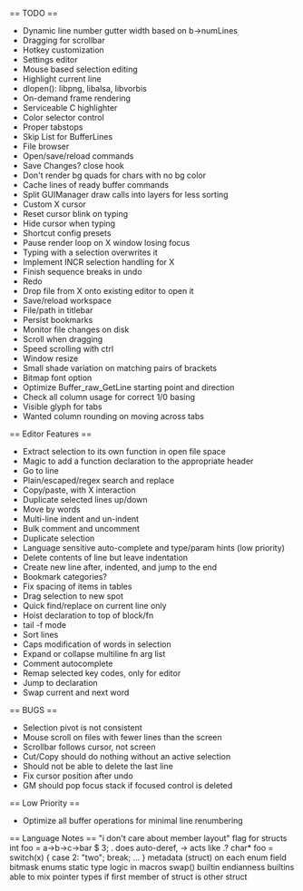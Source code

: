 


== TODO ==
* Dynamic line number gutter width based on b->numLines
* Dragging for scrollbar
* Hotkey customization
* Settings editor
* Mouse based selection editing
* Highlight current line
* dlopen(): libpng, libalsa, libvorbis
* On-demand frame rendering
* Serviceable C highlighter
* Color selector control
* Proper tabstops
* Skip List for BufferLines
* File browser
* Open/save/reload commands
* Save Changes? close hook
* Don't render bg quads for chars with no bg color
* Cache lines of ready buffer commands
* Split GUIManager draw calls into layers for less sorting
* Custom X cursor
* Reset cursor blink on typing
* Hide cursor when typing
* Shortcut config presets
* Pause render loop on X window losing focus
* Typing with a selection overwrites it
* Implement INCR selection handling for X
* Finish sequence breaks in undo
* Redo
* Drop file from X onto existing editor to open it
* Save/reload workspace
* File/path in titlebar
* Persist bookmarks
* Monitor file changes on disk
* Scroll when dragging
* Speed scrolling with ctrl
* Window resize
* Small shade variation on matching pairs of brackets
* Bitmap font option
* Optimize Buffer_raw_GetLine starting point and direction
* Check all column usage for correct 1/0 basing
* Visible glyph for tabs
* Wanted column rounding on moving across tabs


== Editor Features ==
* Extract selection to its own function in open file space
* Magic to add a function declaration to the appropriate header
* Go to line
* Plain/escaped/regex search and replace
* Copy/paste, with X interaction
* Duplicate selected lines up/down
* Move by words
* Multi-line indent and un-indent
* Bulk comment and uncomment 
* Duplicate selection
* Language sensitive auto-complete and type/param hints (low priority)
* Delete contents of line but leave indentation
* Create new line after, indented, and jump to the end 
* Bookmark categories?
* Fix spacing of items in tables
* Drag selection to new spot
* Quick find/replace on current line only
* Hoist declaration to top of block/fn
* tail -f mode
* Sort lines
* Caps modification of words in selection
* Expand or collapse multiline fn arg list
* Comment autocomplete
* Remap selected key codes, only for editor 
* Jump to declaration
* Swap current and next word


== BUGS ==
* Selection pivot is not consistent
* Mouse scroll on files with fewer lines than the screen
* Scrollbar follows cursor, not screen
* Cut/Copy should do nothing without an active selection
* Should not be able to delete the last line
* Fix cursor position after undo
* GM should pop focus stack if focused control is deleted

== Low Priority ==
* Optimize all buffer operations for minimal line renumbering




== Language Notes ==
"i don't care about member layout" flag for structs
int foo = a->b->c->bar $ 3;  . does auto-deref, -> acts like .?
char* foo = switch(x) { case 2: "two"; break; ... }
metadata (struct) on each enum field
bitmask enums
static type logic in macros
swap() builtin
endianness builtins
able to mix pointer types if first member of struct is other struct


